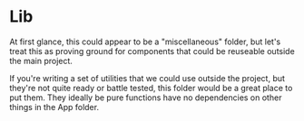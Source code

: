 # Lib

At first glance, this could appear to be a "miscellaneous" folder, but let's treat this as proving ground for components that could be reuseable outside the main project.

If you're writing a set of utilities that we could use outside the project, but they're not quite ready or battle tested, this folder would be a great place to put them.  They ideally be pure functions have no dependencies on other things in the App folder.
